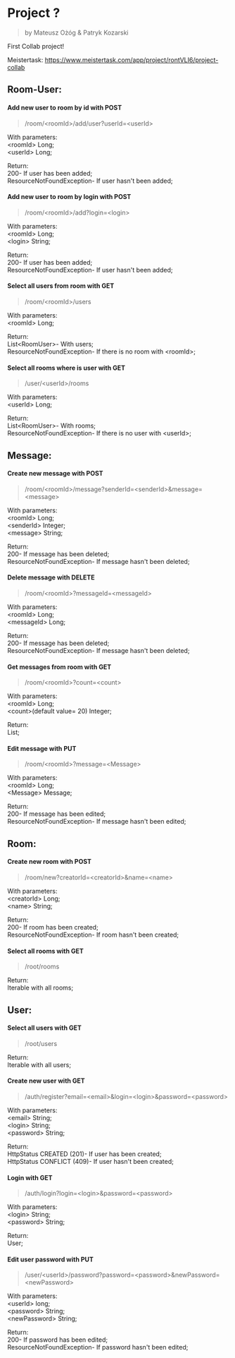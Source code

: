 # Project ?
> by Mateusz Ożóg & Patryk Kozarski

First Collab project!

Meistertask: https://www.meistertask.com/app/project/rontVLI6/project-collab

## Room-User:
#### Add new user to room by id with POST
  >/room/\<roomId\>/add/user?userId=\<userId\>
  
  With parameters:  
  \<roomId\> Long;  
  \<userId\> Long;
  
  Return:  
  200- If user has been added;  
  ResourceNotFoundException- If user hasn't been added;
  
  #### Add new user to room by login with POST
  >/room/\<roomId\>/add?login=\<login\>
  
  With parameters:  
  \<roomId\> Long;  
  \<login\> String;
  
  Return:  
  200- If user has been added;  
  ResourceNotFoundException- If user hasn't been added;
  
#### Select all users from room with GET
  >/room/\<roomId\>/users
  
  With parameters:  
  \<roomId\> Long;
  
  Return:  
  List\<RoomUser\>- With users;  
  ResourceNotFoundException- If there is no room with \<roomId\>;
  
#### Select all rooms where is user with GET
  >/user/\<userId\>/rooms
  
  With parameters:  
  \<userId\> Long;
  
  Return:  
  List\<RoomUser\>- With rooms;  
  ResourceNotFoundException- If there is no user with \<userId\>;
  
## Message:
#### Create new message with POST
  >/room/\<roomId\>/message?senderId=\<senderId\>&message=\<message\>
  
  With parameters:  
  \<roomId\> Long;  
  \<senderId\> Integer;  
  \<message\> String;  
  
  Return:  
  200- If message has been deleted;  
  ResourceNotFoundException- If message hasn't been deleted;
  
#### Delete message with DELETE
  >/room/\<roomId\>?messageId=\<messageId\>
  
  With parameters:  
  \<roomId\> Long;  
  \<messageId\> Long;  
  
  Return:  
  200- If message has been deleted;  
  ResourceNotFoundException- If message hasn't been deleted;  
  
#### Get messages from room with GET
  >/room/\<roomId\>?count=\<count\>
  
  With parameters:  
  \<roomId\> Long;  
  \<count\>(default value= 20) Integer;  
  
  Return:  
  List<Message>;  
  
#### Edit message with PUT
  >/room/\<roomId\>?message=\<Message\>
  
  With parameters:  
  \<roomId\> Long;  
  \<Message\> Message;  
  
  Return:  
  200- If message has been edited;  
  ResourceNotFoundException- If message hasn't been edited;  
  
## Room:
#### Create new room with POST
  >/room/new?creatorId=\<creatorId\>&name=\<name\>
  
  With parameters:  
  \<creatorId\> Long;  
  \<name\> String;  
  
  Return:  
  200- If room has been created;  
  ResourceNotFoundException- If room hasn't been created;  
  
#### Select all rooms with GET
  >/root/rooms
  
  Return:  
  Iterable<Room> with all rooms;  
  
## User:
#### Select all users with GET
  >/root/users
  
  Return:  
  Iterable<User> with all users;  

#### Create new user with GET
  >/auth/register?email=\<email\>&login=\<login\>&password=\<password\>
  
  With parameters:  
  \<email\> String;  
  \<login\> String;  
  \<password\> String;  
  
  Return:  
  HttpStatus CREATED (201)- If user has been created;  
  HttpStatus CONFLICT (409)- If user hasn't been created;  
  
#### Login with GET
  >/auth/login?login=\<login\>&password=\<password\>
  
  With parameters:  
  \<login\> String;  
  \<password\> String;  
  
  Return:  
  User;  

#### Edit user password with PUT
  >/user/\<userId\>/password?password=\<password\>&newPassword=\<newPassword\>
  
  With parameters:  
  \<userId\> long;  
  \<password\> String;  
  \<newPassword\> String;  
  
  Return:  
  200- If password has been edited;  
  ResourceNotFoundException- If password hasn't been edited;
